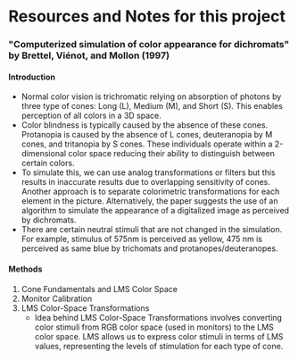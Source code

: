 # Resources and Notes for this project

### "Computerized simulation of color appearance for dichromats" by Brettel, Viénot, and Mollon (1997)

#### Introduction
- Normal color vision is trichromatic relying on absorption of photons by three type of cones: Long (L), Medium (M), and Short (S). This enables perception of all colors in a 3D space.
- Color blindness is typically caused by the absence of these cones. Protanopia is caused by the absence of L cones, deuteranopia by M cones, and tritanopia by S cones. These individuals operate within a 2-dimensional color space reducing their ability to distinguish between certain colors.
- To simulate this, we can use analog transformations or filters but this results in inaccurate results due to overlapping sensitivity of cones. Another approach is to separate colorimetric transformations for each element in the picture. Alternatively, the paper suggests the use of an algorithm to simulate the appearance of a digitalized image as perceived by dichromats.
- There are certain neutral stimuli that are not changed in the simulation. For example, stimulus of 575nm is perceived as yellow, 475 nm is perceived as same blue by trichomats and protanopes/deuteranopes.

#### Methods
1. Cone Fundamentals and LMS Color Space
2. Monitor Calibration
3. LMS Color-Space Transformations
   * Idea behind LMS Color-Space Transformations involves converting color stimuli from RGB color space (used in monitors) to the LMS color space. LMS allows us to express color stimuli in terms of LMS values, representing the levels of stimulation for each type of cone.